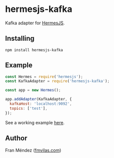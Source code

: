 # hermesjs-kafka

Kafka adapter for [HermesJS](https://github.com/fmvilas/hermes).

## Installing

```
npm install hermesjs-kafka
```

## Example

```js
const Hermes = require('hermesjs');
const KafkaAdapter = require('hermesjs-kafka');

const app = new Hermes();

app.addAdapter(KafkaAdapter, {
  kafkaHost: 'localhost:9092',
  topics: ['test'],
});
```

See a working example [here](./example/index.js).

## Author

Fran Méndez ([fmvilas.com](https://fmvilas.com))
